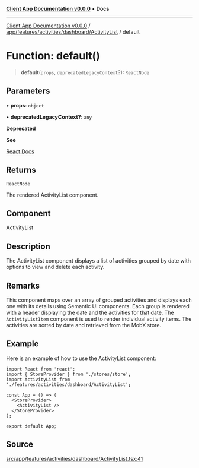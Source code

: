 [**Client App Documentation v0.0.0**](../../../../../../README.md) • **Docs**

***

[Client App Documentation v0.0.0](../../../../../../README.md) / [app/features/activities/dashboard/ActivityList](../README.md) / default

# Function: default()

> **default**(`props`, `deprecatedLegacyContext`?): `ReactNode`

## Parameters

• **props**: `object`

• **deprecatedLegacyContext?**: `any`

**Deprecated**

**See**

[React Docs](https://legacy.reactjs.org/docs/legacy-context.html#referencing-context-in-lifecycle-methods)

## Returns

`ReactNode`

The rendered ActivityList component.

## Component

ActivityList

## Description

The ActivityList component displays a list of activities grouped by date with options to view and delete each activity.

## Remarks

This component maps over an array of grouped activities and displays each one with its details using Semantic UI components.
Each group is rendered with a header displaying the date and the activities for that date.
The `ActivityListItem` component is used to render individual activity items.
The activities are sorted by date and retrieved from the MobX store.

## Example

Here is an example of how to use the ActivityList component:
```tsx
import React from 'react';
import { StoreProvider } from './stores/store';
import ActivityList from './features/activities/dashboard/ActivityList';

const App = () => (
  <StoreProvider>
    <ActivityList />
  </StoreProvider>
);

export default App;
```

## Source

[src/app/features/activities/dashboard/ActivityList.tsx:41](https://github.com/jimmykurian/Reactivities/blob/c193146f41fb278d3aa689957dee7f5206c157e3/client-app/src/app/features/activities/dashboard/ActivityList.tsx#L41)
